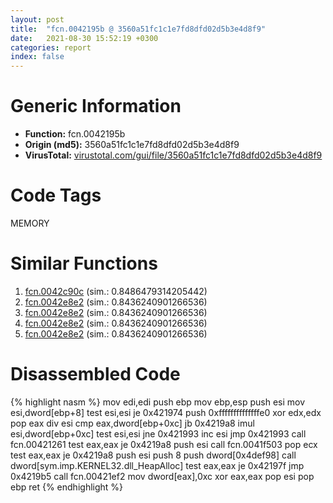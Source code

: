 ```yaml
---
layout: post
title:  "fcn.0042195b @ 3560a51fc1c1e7fd8dfd02d5b3e4d8f9"
date:   2021-08-30 15:52:19 +0300
categories: report
index: false
---
```


# Generic Information
- **Function:** fcn.0042195b
- **Origin (md5):** 3560a51fc1c1e7fd8dfd02d5b3e4d8f9
- **VirusTotal:** [virustotal.com/gui/file/3560a51fc1c1e7fd8dfd02d5b3e4d8f9][virustotal_ref]

# Code Tags
<span class="tag" id="MEMORY">MEMORY</span>


# Similar Functions

1. [fcn.0042c90c][similar_1_ref] (sim.: 0.8486479314205442)
2. [fcn.0042e8e2][similar_2_ref] (sim.: 0.8436240901266536)
3. [fcn.0042e8e2][similar_3_ref] (sim.: 0.8436240901266536)
4. [fcn.0042e8e2][similar_4_ref] (sim.: 0.8436240901266536)
5. [fcn.0042e8e2][similar_5_ref] (sim.: 0.8436240901266536)


# Disassembled Code

{% highlight nasm %}
mov edi,edi
push ebp
mov ebp,esp
push esi
mov esi,dword[ebp+8]
test esi,esi
je 0x421974
push 0xffffffffffffffe0
xor edx,edx
pop eax
div esi
cmp eax,dword[ebp+0xc]
jb 0x4219a8
imul esi,dword[ebp+0xc]
test esi,esi
jne 0x421993
inc esi
jmp 0x421993
call fcn.00421261
test eax,eax
je 0x4219a8
push esi
call fcn.0041f503
pop ecx
test eax,eax
je 0x4219a8
push esi
push 8
push dword[0x4def98]
call dword[sym.imp.KERNEL32.dll_HeapAlloc]
test eax,eax
je 0x42197f
jmp 0x4219b5
call fcn.00421ef2
mov dword[eax],0xc
xor eax,eax
pop esi
pop ebp
ret 
{% endhighlight %}


[similar_1_ref]: /report/fcn.0042c90c@1b41e409ad60c1113d6c9019b71ba629
[similar_2_ref]: /report/fcn.0042e8e2@d50bcea10641ce5b9a5d746273df8a0a
[similar_3_ref]: /report/fcn.0042e8e2@6f3df46d1fce76523268c99d7ef5bd6a
[similar_4_ref]: /report/fcn.0042e8e2@b087b9611605c28cc2f86356efd33bcb
[similar_5_ref]: /report/fcn.0042e8e2@38d41d729f8f30faf0dd96f0c7acba4b
[virustotal_ref]: https://www.virustotal.com/gui/file/3560a51fc1c1e7fd8dfd02d5b3e4d8f9